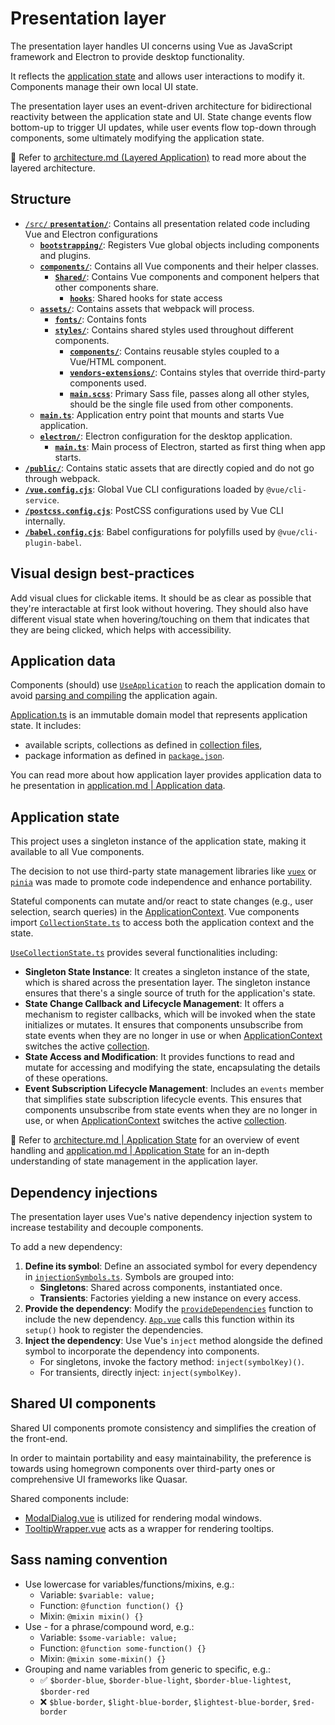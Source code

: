 # Presentation layer

The presentation layer handles UI concerns using Vue as JavaScript framework and Electron to provide desktop functionality.

It reflects the [application state](./application.md#application-state) and allows user interactions to modify it. Components manage their own local UI state.

The presentation layer uses an event-driven architecture for bidirectional reactivity between the application state and UI. State change events flow bottom-up to trigger UI updates, while user events flow top-down through components, some ultimately modifying the application state.

📖 Refer to [architecture.md (Layered Application)](./architecture.md#layered-application) to read more about the layered architecture.

## Structure

- [`/src/` **`presentation/`**](./../src/presentation/): Contains all presentation related code including Vue and Electron configurations
  - [**`bootstrapping/`**](./../src/presentation/bootstrapping/): Registers Vue global objects including components and plugins.
  - [**`components/`**](./../src/presentation/components/): Contains all Vue components and their helper classes.
    - [**`Shared/`**](./../src/presentation/components/Shared): Contains Vue components and component helpers that other components share.
      - [**`hooks`**](../src/presentation/components/Shared/Hooks): Shared hooks for state access
  - [**`assets/`**](./../src/presentation/assets/styles/): Contains assets that webpack will process.
    - [**`fonts/`**](./../src/presentation/assets/fonts/): Contains fonts
    - [**`styles/`**](./../src/presentation/assets/styles/): Contains shared styles used throughout different components.
      - [**`components/`**](./../src/presentation/assets/styles/components): Contains reusable styles coupled to a Vue/HTML component.
      - [**`vendors-extensions/`**](./../src/presentation/assets/styles/third-party-extensions): Contains styles that override third-party components used.
      - [**`main.scss`**](./../src/presentation/assets/styles/main.scss): Primary Sass file, passes along all other styles, should be the single file used from other components.
  - [**`main.ts`**](./../src/presentation/main.ts): Application entry point that mounts and starts Vue application.
  - [**`electron/`**](./../src/presentation/electron/): Electron configuration for the desktop application.
    - [**`main.ts`**](./../src/presentation/main.ts): Main process of Electron, started as first thing when app starts.
- [**`/public/`**](./../public/): Contains static assets that are directly copied and do not go through webpack.
- [**`/vue.config.cjs`**](./../vue.config.cjs): Global Vue CLI configurations loaded by `@vue/cli-service`.
- [**`/postcss.config.cjs`**](./../postcss.config.cjs): PostCSS configurations used by Vue CLI internally.
- [**`/babel.config.cjs`**](./../babel.config.cjs): Babel configurations for polyfills used by `@vue/cli-plugin-babel`.

## Visual design best-practices

Add visual clues for clickable items. It should be as clear as possible that they're interactable at first look without hovering. They should also have different visual state when hovering/touching on them that indicates that they are being clicked, which helps with accessibility.

## Application data

Components (should) use [`UseApplication`](./../src/presentation/components/Shared/Hooks/UseApplication.ts) to reach the application domain to avoid [parsing and compiling](./application.md#parsing-and-compiling) the application again.

[Application.ts](../src/domain/Application.ts) is an immutable domain model that represents application state. It includes:

- available scripts, collections as defined in [collection files](./collection-files.md),
- package information as defined in [`package.json`](./../package.json).

You can read more about how application layer provides application data to he presentation in [application.md | Application data](./application.md#application-data).

## Application state

This project uses a singleton instance of the application state, making it available to all Vue components.

The decision to not use third-party state management libraries like [`vuex`](https://web.archive.org/web/20230801191617/https://vuex.vuejs.org/) or [`pinia`](https://web.archive.org/web/20230801191743/https://pinia.vuejs.org/) was made to promote code independence and enhance portability.

Stateful components can mutate and/or react to state changes (e.g., user selection, search queries) in the [ApplicationContext](./../src/application/Context/ApplicationContext.ts). Vue components import [`CollectionState.ts`](./../src/presentation/components/Shared/Hooks/UseCollectionState.ts) to access both the application context and the state.

[`UseCollectionState.ts`](./../src/presentation/components/Shared/Hooks/UseCollectionState.ts) provides several functionalities including:

- **Singleton State Instance**: It creates a singleton instance of the state, which is shared across the presentation layer. The singleton instance ensures that there's a single source of truth for the application's state.
- **State Change Callback and Lifecycle Management**: It offers a mechanism to register callbacks, which will be invoked when the state initializes or mutates. It ensures that components unsubscribe from state events when they are no longer in use or when [ApplicationContext](./../src/application/Context/ApplicationContext.ts) switches the active [collection](./collection-files.md).
- **State Access and Modification**: It provides functions to read and mutate for accessing and modifying the state, encapsulating the details of these operations.
- **Event Subscription Lifecycle Management**: Includes an `events` member that simplifies state subscription lifecycle events. This ensures that components unsubscribe from state events when they are no longer in use, or when [ApplicationContext](./../src/application/Context/ApplicationContext.ts) switches the active [collection](./collection-files.md).

📖 Refer to [architecture.md | Application State](./architecture.md#application-state) for an overview of event handling and [application.md | Application State](./presentation.md#application-state) for an in-depth understanding of state management in the application layer.

## Dependency injections

The presentation layer uses Vue's native dependency injection system to increase testability and decouple components.

To add a new dependency:

1. **Define its symbol**: Define an associated symbol for every dependency in [`injectionSymbols.ts`](./../src/presentation/injectionSymbols.ts). Symbols are grouped into:
   - **Singletons**: Shared across components, instantiated once.
   - **Transients**: Factories yielding a new instance on every access.
2. **Provide the dependency**: Modify the [`provideDependencies`](./../src/presentation/bootstrapping/DependencyProvider.ts) function to include the new dependency. [`App.vue`](./../src/presentation/components/App.vue) calls this function within its `setup()` hook to register the dependencies.
3. **Inject the dependency**: Use Vue's `inject` method alongside the defined symbol to incorporate the dependency into components.
   - For singletons, invoke the factory method: `inject(symbolKey)()`.
   - For transients, directly inject: `inject(symbolKey)`.

## Shared UI components

Shared UI components promote consistency and simplifies the creation of the front-end.

In order to maintain portability and easy maintainability, the preference is towards using homegrown components over third-party ones or comprehensive UI frameworks like Quasar.

Shared components include:

- [ModalDialog.vue](./../src/presentation/components/Shared/Modal/ModalDialog.vue) is utilized for rendering modal windows.
- [TooltipWrapper.vue](./../src/presentation/components/Shared/TooltipWrapper.vue) acts as a wrapper for rendering tooltips.

## Sass naming convention

- Use lowercase for variables/functions/mixins, e.g.:
  - Variable: `$variable: value;`
  - Function: `@function function() {}`
  - Mixin: `@mixin mixin() {}`
- Use - for a phrase/compound word, e.g.:
  - Variable: `$some-variable: value;`
  - Function: `@function some-function() {}`
  - Mixin: `@mixin some-mixin() {}`
- Grouping and name variables from generic to specific, e.g.:
  - ✅ `$border-blue`, `$border-blue-light`, `$border-blue-lightest`, `$border-red`
  - ❌ `$blue-border`, `$light-blue-border`, `$lightest-blue-border`, `$red-border`
  